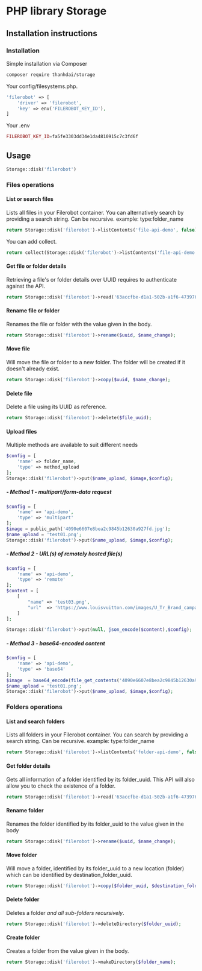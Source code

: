# PHP library Storage

## Installation instructions

### Installation

Simple installation via Composer
```bash
composer require thanhdai/storage
```

Your config/filesystems.php.
``` php
'filerobot' => [
    'driver' => 'filerobot',
    'key' => env('FILEROBOT_KEY_ID'),
]
```

Your .env
``` php
FILEROBOT_KEY_ID=fa5fe3303dd34e1da4810915c7c3fd6f
```
## Usage
``` php
Storage::disk('filerobot')
```
### Files operations
#### List or search files
Lists all files in your Filerobot container. You can alternatively search by providing a search string. Can be recursive.
example: type:folder_name
``` php
return Storage::disk('filerobot')->listContents('file-api-demo', false);
```
You can add collect.
``` php
return collect(Storage::disk('filerobot')->listContents('file-api-demo', false))->where('name','test01')->first();
```

#### Get file or folder details
Retrieving a file's or folder details over UUID requires to authenticate against the API.
``` php
return Storage::disk('filerobot')->read('63accfbe-d1a1-502b-a1f6-47397645000e');
```

#### Rename file or folder
Renames the file or folder with the value given in the body.
``` php
return Storage::disk('filerobot')->rename($uuid, $name_change);
```

#### Move file
Will move the file or folder to a new folder. The folder will be created if it doesn't already exist.

``` php
return Storage::disk('filerobot')->copy($uuid, $name_change);
```

#### Delete file
Delete a file using its UUID as reference.
``` php
return Storage::disk('filerobot')->delete($file_uuid);
```

#### Upload files
Multiple methods are available to suit different needs

``` php
$config = [
    'name' => folder_name,
    'type' => method_upload
];
Storage::disk('filerobot')->put($name_upload, $image,$config);
```
##### - Method 1 - multipart/form-data request
``` php
$config = [
    'name' => 'api-demo',
    'type' => 'multipart'
];
$image = public_path('4090e6607e8bea2c9845b12630a927fd.jpg');
$name_upload = 'test01.png';
Storage::disk('filerobot')->put($name_upload, $image,$config);
```

##### - Method 2 - URL(s) of remotely hosted file(s)
``` php
$config = [
    'name' => 'api-demo',
    'type' => 'remote'
];
$content = [
    [
        "name" => 'test03.png',
        "url"  => 'https://www.louisvuitton.com/images/U_Tr_Brand_campaign_Milos_DI3.jpg?wid=2048'
    ]
];

Storage::disk('filerobot')->put(null, json_encode($content),$config);
```

##### - Method 3 - base64-encoded content
``` php
$config = [
    'name' => 'api-demo',
    'type' => 'base64'
];
$image  = base64_encode(file_get_contents('4090e6607e8bea2c9845b12630a927fd.jpg'));
$name_upload = 'test01.png';
Storage::disk('filerobot')->put($name_upload, $image,$config);
```

### Folders operations
#### List and search folders 
Lists all folders in your Filerobot container. You can search by providing a search string. Can be recursive.
example: type:folder_name
``` php
return Storage::disk('filerobot')->listContents('folder-api-demo', false);
```
#### Get folder details
Gets all information of a folder identified by its folder_uuid. This API will also allow you to check the existence of a folder.
``` php
return Storage::disk('filerobot')->read('63accfbe-d1a1-502b-a1f6-47397645000e');
```

#### Rename folder
Renames the folder identified by its folder_uuid to the value given in the body
``` php
return Storage::disk('filerobot')->rename($uuid, $name_change);
```

#### Move folder
Will move a folder, identified by its folder_uuid to a new location (folder) which can be identified by destination_folder_uuid.
``` php
return Storage::disk('filerobot')->copy($folder_uuid, $destination_folder_uuid);
```

#### Delete folder
Deletes a folder _and all sub-folders recursively_.
``` php
return Storage::disk('filerobot')->deleteDirectory($folder_uuid);
```

#### Create folder
Creates a folder from the value given in the body.
``` php
return Storage::disk('filerobot')->makeDirectory($folder_name);
```

